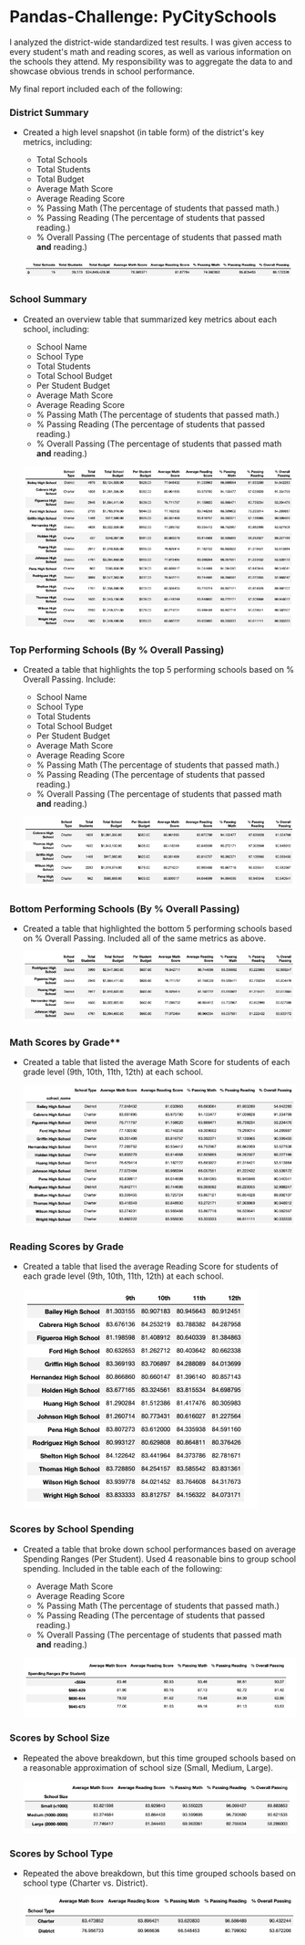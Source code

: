 # Pandas-Challenge: PyCitySchools

I analyzed the district-wide standardized test results. I was given access to every student's math and reading scores, as well as various information on the schools they attend. My responsibility was to aggregate the data to and showcase obvious trends in school performance.

My final report included each of the following:

### District Summary

* Created a high level snapshot (in table form) of the district's key metrics, including:
  * Total Schools
  * Total Students
  * Total Budget
  * Average Math Score
  * Average Reading Score
  * % Passing Math (The percentage of students that passed math.)
  * % Passing Reading (The percentage of students that passed reading.)
  * % Overall Passing (The percentage of students that passed math **and** reading.)
  
  ![image1](PyCitySchools/images/3.png)

### School Summary

* Created an overview table that summarized key metrics about each school, including:
  * School Name
  * School Type
  * Total Students
  * Total School Budget
  * Per Student Budget
  * Average Math Score
  * Average Reading Score
  * % Passing Math (The percentage of students that passed math.)
  * % Passing Reading (The percentage of students that passed reading.)
  * % Overall Passing (The percentage of students that passed math **and** reading.)
  
  ![image2](PyCitySchools/images/4.png)

### Top Performing Schools (By % Overall Passing)

* Created a table that highlights the top 5 performing schools based on % Overall Passing. Include:
  * School Name
  * School Type
  * Total Students
  * Total School Budget
  * Per Student Budget
  * Average Math Score
  * Average Reading Score
  * % Passing Math (The percentage of students that passed math.)
  * % Passing Reading (The percentage of students that passed reading.)
  * % Overall Passing (The percentage of students that passed math **and** reading.)
  
  ![image1](PyCitySchools/images/top.png)

### Bottom Performing Schools (By % Overall Passing)

* Created a table that highlighted the bottom 5 performing schools based on % Overall Passing. Included all of the same metrics as above.

  ![image1](PyCitySchools/images/6.png)

### Math Scores by Grade\*\*

* Created a table that listed the average Math Score for students of each grade level (9th, 10th, 11th, 12th) at each school.

  ![image1](PyCitySchools/images/9.png)

### Reading Scores by Grade

* Created a table that lised the average Reading Score for students of each grade level (9th, 10th, 11th, 12th) at each school.

  ![image1](PyCitySchools/images/reading.png)

### Scores by School Spending

* Created a table that broke down school performances based on average Spending Ranges (Per Student). Used 4 reasonable bins to group school spending. Included in the table each of the following:
  * Average Math Score
  * Average Reading Score
  * % Passing Math (The percentage of students that passed math.)
  * % Passing Reading (The percentage of students that passed reading.)
  * % Overall Passing (The percentage of students that passed math **and** reading.)
  
  ![image1](PyCitySchools/images/7.png)

### Scores by School Size

* Repeated the above breakdown, but this time grouped schools based on a reasonable approximation of school size (Small, Medium, Large).

  ![image1](PyCitySchools/images/8.png)

### Scores by School Type

* Repeated the above breakdown, but this time grouped schools based on school type (Charter vs. District).

  ![image1](PyCitySchools/images/10.png)
